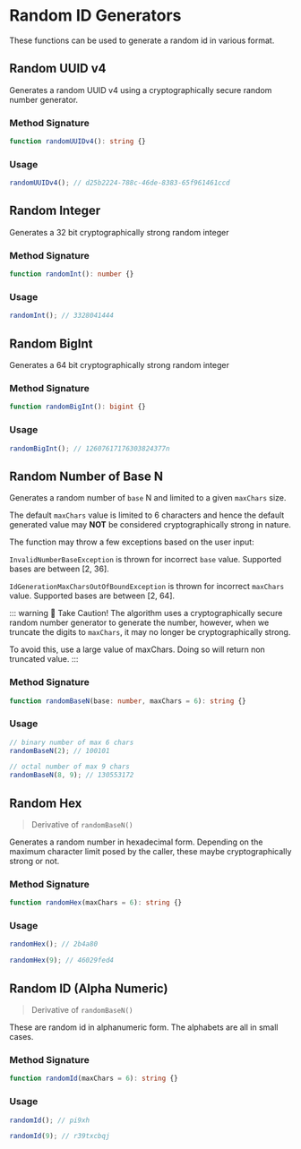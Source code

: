 # Random ID Generators

These functions can be used to generate a random id in various format.

## Random UUID v4

Generates a random UUID v4 using a cryptographically secure random number generator.

### Method Signature

```ts
function randomUUIDv4(): string {}
```

### Usage

```ts
randomUUIDv4(); // d25b2224-788c-46de-8383-65f961461ccd
```

## Random Integer

Generates a 32 bit cryptographically strong random integer

### Method Signature

```ts
function randomInt(): number {}
```

### Usage

```ts
randomInt(); // 3328041444
```

## Random BigInt

Generates a 64 bit cryptographically strong random integer

### Method Signature

```ts
function randomBigInt(): bigint {}
```

### Usage

```ts
randomBigInt(); // 12607617176303824377n
```

## Random Number of Base N

Generates a random number of `base` N and limited to a given `maxChars` size.

The default `maxChars` value is limited to 6 characters and hence the default generated value may **NOT**
be considered cryptographically strong in nature.

The function may throw a few exceptions based on the user input:

`InvalidNumberBaseException` is thrown for incorrect `base` value. Supported bases are between [2, 36].

`IdGenerationMaxCharsOutOfBoundException` is thrown for incorrect `maxChars` value. Supported bases are between [2, 64].

::: warning 👺 Take Caution!
The algorithm uses a cryptographically secure random number generator to generate the number, however,
when we truncate the digits to `maxChars`, it may no longer be cryptographically strong.

To avoid this, use a large value of maxChars. Doing so will return non truncated value.
:::

### Method Signature

```ts
function randomBaseN(base: number, maxChars = 6): string {}
```

### Usage

```ts
// binary number of max 6 chars
randomBaseN(2); // 100101

// octal number of max 9 chars
randomBaseN(8, 9); // 130553172
```

## Random Hex

> Derivative of `randomBaseN()`

Generates a random number in hexadecimal form. Depending on the maximum character limit posed by the caller,
these maybe cryptographically strong or not.

### Method Signature

```ts
function randomHex(maxChars = 6): string {}
```

### Usage

```ts
randomHex(); // 2b4a80

randomHex(9); // 46029fed4
```

## Random ID (Alpha Numeric)

> Derivative of `randomBaseN()`

These are random id in alphanumeric form. The alphabets are all in small cases.

### Method Signature

```ts
function randomId(maxChars = 6): string {}
```

### Usage

```ts
randomId(); // pi9xh

randomId(9); // r39txcbqj
```

